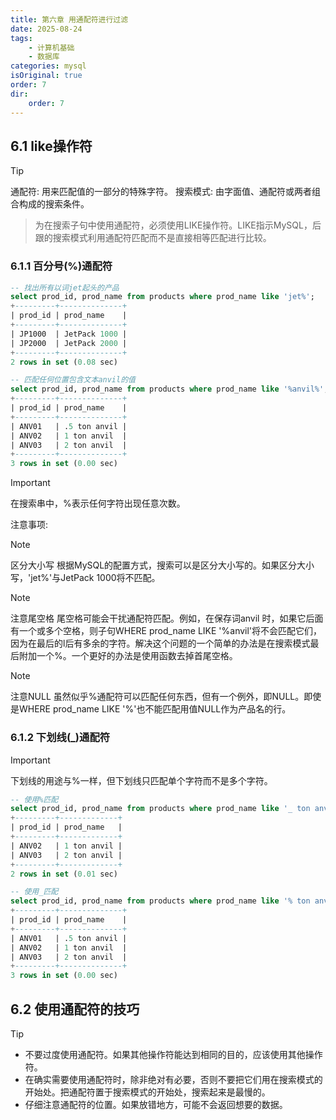 ```yaml
---
title: 第六章 用通配符进行过滤
date: 2025-08-24
tags:
    - 计算机基础
    - 数据库
categories: mysql
isOriginal: true
order: 7
dir:
    order: 7
---
```

## 6.1 like操作符
> [!tip]
> 通配符: 用来匹配值的一部分的特殊字符。
> 搜索模式: 由字面值、通配符或两者组合构成的搜索条件。

> 为在搜索子句中使用通配符，必须使用LIKE操作符。LIKE指示MySQL，后跟的搜索模式利用通配符匹配而不是直接相等匹配进行比较。

### 6.1.1 百分号(%)通配符
```sql
-- 找出所有以词jet起头的产品
select prod_id, prod_name from products where prod_name like 'jet%';
+---------+--------------+
| prod_id | prod_name    |
+---------+--------------+
| JP1000  | JetPack 1000 |
| JP2000  | JetPack 2000 |
+---------+--------------+
2 rows in set (0.08 sec)

-- 匹配任何位置包含文本anvil的值
select prod_id, prod_name from products where prod_name like '%anvil%';
+---------+--------------+
| prod_id | prod_name    |
+---------+--------------+
| ANV01   | .5 ton anvil |
| ANV02   | 1 ton anvil  |
| ANV03   | 2 ton anvil  |
+---------+--------------+
3 rows in set (0.00 sec)

```

> [!important]
> 在搜索串中，%表示任何字符出现任意次数。

注意事项: 
> [!note]
> 区分大小写 根据MySQL的配置方式，搜索可以是区分大小写的。如果区分大小写，'jet%'与JetPack 1000将不匹配。

> [!note]
> 注意尾空格 尾空格可能会干扰通配符匹配。例如，在保存词anvil 时，如果它后面有一个或多个空格，则子句WHERE prod_name LIKE '%anvil'将不会匹配它们，因为在最后的l后有多余的字符。解决这个问题的一个简单的办法是在搜索模式最后附加一个%。一个更好的办法是使用函数去掉首尾空格。

> [!note]
> 注意NULL 虽然似乎%通配符可以匹配任何东西，但有一个例外，即NULL。即使是WHERE prod_name LIKE '%'也不能匹配用值NULL作为产品名的行。

### 6.1.2 下划线(_)通配符
> [!important]
> 下划线的用途与%一样，但下划线只匹配单个字符而不是多个字符。

```sql
-- 使用%匹配
select prod_id, prod_name from products where prod_name like '_ ton anvil';
+---------+-------------+
| prod_id | prod_name   |
+---------+-------------+
| ANV02   | 1 ton anvil |
| ANV03   | 2 ton anvil |
+---------+-------------+
2 rows in set (0.01 sec)

-- 使用_匹配
select prod_id, prod_name from products where prod_name like '% ton anvil';
+---------+--------------+
| prod_id | prod_name    |
+---------+--------------+
| ANV01   | .5 ton anvil |
| ANV02   | 1 ton anvil  |
| ANV03   | 2 ton anvil  |
+---------+--------------+
3 rows in set (0.00 sec)

```
## 6.2 使用通配符的技巧
> [!tip]
> * 不要过度使用通配符。如果其他操作符能达到相同的目的，应该使用其他操作符。
> * 在确实需要使用通配符时，除非绝对有必要，否则不要把它们用在搜索模式的开始处。把通配符置于搜索模式的开始处，搜索起来是最慢的。
> * 仔细注意通配符的位置。如果放错地方，可能不会返回想要的数据。